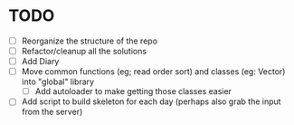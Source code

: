 # TODO

- [ ] Reorganize the structure of the repo
- [ ] Refactor/cleanup all the solutions
- [ ] Add Diary
- [ ] Move common functions (eg; read order sort) and classes (eg: Vector) into "global" library
  - [ ] Add autoloader to make getting those classes easier
- [ ] Add script to build skeleton for each day (perhaps also grab the input from the server)
